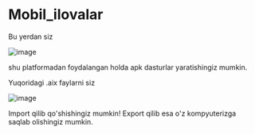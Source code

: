 # Mobil_ilovalar
Bu yerdan siz 

![image](https://github.com/user-attachments/assets/6ab78f9a-133a-405e-a83d-0bcbf2d7d46f)

shu platformadan foydalangan holda apk dasturlar yaratishingiz mumkin.

Yuqoridagi .aix faylarni siz 

![image](https://github.com/user-attachments/assets/298a9cd1-c540-4008-b59b-50b9d996fe20)

Import qilib qo'shishingiz mumkin!
Export qilib esa o'z kompyuterizga saqlab olishingiz mumkin.
